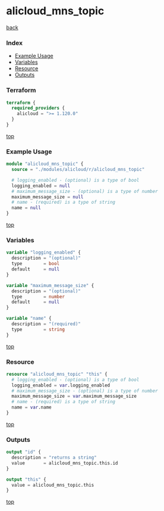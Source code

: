 # alicloud_mns_topic

[back](../alicloud.md)

### Index

- [Example Usage](#example-usage)
- [Variables](#variables)
- [Resource](#resource)
- [Outputs](#outputs)

### Terraform

```terraform
terraform {
  required_providers {
    alicloud = ">= 1.120.0"
  }
}
```

[top](#index)

### Example Usage

```terraform
module "alicloud_mns_topic" {
  source = "./modules/alicloud/r/alicloud_mns_topic"

  # logging_enabled - (optional) is a type of bool
  logging_enabled = null
  # maximum_message_size - (optional) is a type of number
  maximum_message_size = null
  # name - (required) is a type of string
  name = null
}
```

[top](#index)

### Variables

```terraform
variable "logging_enabled" {
  description = "(optional)"
  type        = bool
  default     = null
}

variable "maximum_message_size" {
  description = "(optional)"
  type        = number
  default     = null
}

variable "name" {
  description = "(required)"
  type        = string
}
```

[top](#index)

### Resource

```terraform
resource "alicloud_mns_topic" "this" {
  # logging_enabled - (optional) is a type of bool
  logging_enabled = var.logging_enabled
  # maximum_message_size - (optional) is a type of number
  maximum_message_size = var.maximum_message_size
  # name - (required) is a type of string
  name = var.name
}
```

[top](#index)

### Outputs

```terraform
output "id" {
  description = "returns a string"
  value       = alicloud_mns_topic.this.id
}

output "this" {
  value = alicloud_mns_topic.this
}
```

[top](#index)